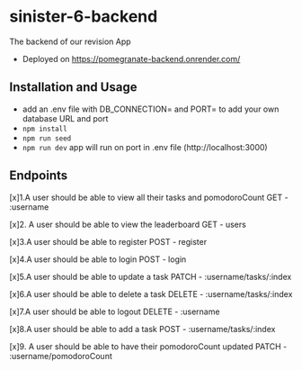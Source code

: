 # sinister-6-backend
The backend of our revision App
- Deployed on https://pomegranate-backend.onrender.com/

## Installation and Usage
- add an .env file with DB_CONNECTION= and PORT= to add your own database URL and port
- `npm install`
- `npm run seed`
- `npm run dev` app will run on port in .env file (http://localhost:3000)

## Endpoints
[x]1.A user should be able to view all their tasks and pomodoroCount
GET - :username

[x]2. A user should be able to view the leaderboard
GET - users

[x]3.A user should be able to register
POST - register


[x]4.A user should be able to login
POST - login


[x]5.A user should be able to update a task
PATCH - :username/tasks/:index


[x]6.A user should be able to delete a task
DELETE - :username/tasks/:index

[x]7.A user should be able to logout
DELETE - :username

[x]8.A user should be able to add a task
POST - :username/tasks/:index

[x]9. A user should be able to have their pomodoroCount updated
PATCH - :username/pomodoroCount




